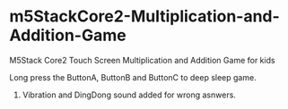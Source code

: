 # m5StackCore2-Multiplication-and-Addition-Game
M5Stack Core2 Touch Screen Multiplication and Addition Game for kids

Long press the ButtonA, ButtonB and ButtonC to deep sleep game. 
1. Vibration and DingDong sound added for wrong asnwers.
